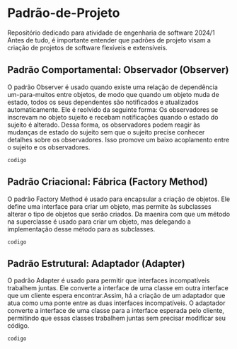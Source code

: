 # Padrão-de-Projeto
Repositório dedicado para atividade de engenharia de software 2024/1
Antes de tudo, é importante entender que padrões de projeto visam a criação de projetos de software flexíveis e extensíveis.

## Padrão Comportamental: Observador (Observer)
O padrão Observer é usado quando existe uma relação de dependência um-para-muitos entre objetos, de modo que quando um objeto muda de estado, todos os seus dependentes são notificados e atualizados automaticamente. Ele é reolvido da seguinte forma: Os observadores se inscrevam no objeto sujeito e recebam notificações quando o estado do sujeito é alterado. Dessa forma, os observadores podem reagir às mudanças de estado do sujeito sem que o sujeito precise conhecer detalhes sobre os observadores. Isso promove um baixo acoplamento entre o sujeito e os observadores.
```
codigo 
```
## Padrão Criacional: Fábrica (Factory Method)
O padrão Factory Method é usado para encapsular a criação de objetos. Ele define uma interface para criar um objeto, mas permite às subclasses alterar o tipo de objetos que serão criados. Da maenira com que um método na superclasse é usado para criar um objeto, mas delegando a implementação desse método para as subclasses.
```
codigo 
```
## Padrão Estrutural: Adaptador (Adapter)
O padrão Adapter é usado para permitir que interfaces incompatíveis trabalhem juntas. Ele converte a interface de uma classe em outra interface que um cliente espera encontrar.Assim, há a criação de um adaptador que atua como uma ponte entre as duas interfaces incompatíveis. O adaptador converte a interface de uma classe para a interface esperada pelo cliente, permitindo que essas classes trabalhem juntas sem precisar modificar seu código.
```
codigo 
```
